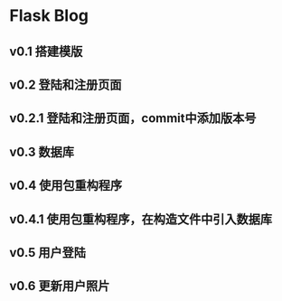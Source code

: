 # Flask Blog
## v0.1 搭建模版
## v0.2 登陆和注册页面
## v0.2.1 登陆和注册页面，commit中添加版本号
## v0.3 数据库
## v0.4 使用包重构程序
## v0.4.1 使用包重构程序，在构造文件中引入数据库
## v0.5 用户登陆
## v0.6 更新用户照片
